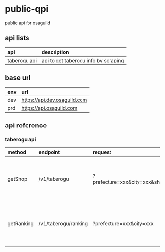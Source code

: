 # public-qpi
public api for osaguild

## api lists
| api          | description                          |
| :----------- | :----------------------------------- |
| taberogu api | api to get taberogu info by scraping |

## base url
| env  | url                          |
| :--- | :--------------------------- |
| dev  | https://api.dev.osaguild.com |
| prd  | https://api.osaguild.com     |

## api reference

### taberogu api
| method     | endpoint             | request                               | response                                                                       |
| :--------- | :------------------- | :------------------------------------ | :----------------------------------------------------------------------------- |
| getShop    | /v1/taberogu         | ?prefecture=xxx&city=xxx&shopName=xxx | { "id": "1234", "url": "https://xxx", "star": "3.5", "unique": true }          |
| getRanking | /v1/taberogu/ranking | ?prefecture=xxx&city=xxx              | [{ "id": "1234", "url": "https://xxx", "star": "3.5", "ranking": true }, ... ] |